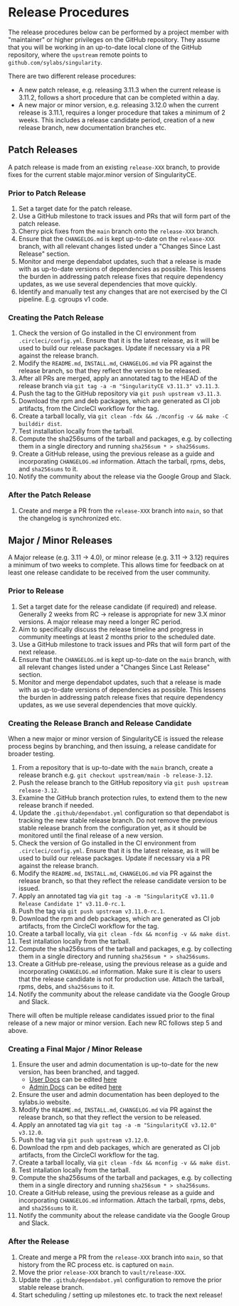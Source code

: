# Release Procedures

The release procedures below can be performed by a project member with
"maintainer" or higher privileges on the GitHub repository. They assume that you
will be working in an up-to-date local clone of the GitHub repository, where the
`upstream` remote points to `github.com/sylabs/singularity`.

There are two different release procedures:

* A new patch release, e.g. releasing 3.11.3 when the current release is 3.11.2,
  follows a short procedure that can be completed within a day.
* A new major or minor version, e.g. releasing 3.12.0 when the current release
  is 3.11.1, requires a longer procedure that takes a minimum of 2 weeks. This
  includes a release candidate period, creation of a new release branch, new
  documentation branches etc.

## Patch Releases

A patch release is made from an existing `release-XXX` branch, to provide fixes
for the current stable major.minor version of SingularityCE.

### Prior to Patch Release

1. Set a target date for the patch release.
1. Use a GitHub milestone to track issues and PRs that will form part of the
   patch release.
1. Cherry pick fixes from the `main` branch onto the `release-XXX` branch.
1. Ensure that the `CHANGELOG.md` is kept up-to-date on the `release-XXX`
   branch, with all relevant changes listed under a "Changes Since Last Release"
   section.
1. Monitor and merge dependabot updates, such that a release is made with as
   up-to-date versions of dependencies as possible. This lessens the burden in
   addressing patch release fixes that require dependency updates, as we use
   several dependencies that move quickly.
1. Identify and manually test any changes that are not exercised by the CI
   pipeline. E.g. cgroups v1 code.

### Creating the Patch Release

1. Check the version of Go installed in the CI environment from
   `.circleci/config.yml`. Ensure that it is the latest release, as it will be
   used to build our release packages. Update if necessary via a PR against the
   release branch.
1. Modify the `README.md`, `INSTALL.md`, `CHANGELOG.md` via PR against the
   release branch, so that they reflect the version to be released.
1. After all PRs are merged, apply an annotated tag to the HEAD of the release
   branch via `git tag -a -m "SingularityCE v3.11.3" v3.11.3`.
1. Push the tag to the GitHub repository via `git push upstream v3.11.3`.
1. Download the rpm and deb packages, which are generated as CI job artifacts,
   from the CircleCI workflow for the tag.
1. Create a tarball locally, via
   `git clean -fdx && ./mconfig -v && make -C builddir dist`.
1. Test installation locally from the tarball.
1. Compute the sha256sums of the tarball and packages, e.g. by collecting them
   in a single directory and running `sha256sum * > sha256sums`.
1. Create a GitHub release, using the previous release as a guide and
   incorporating `CHANGELOG.md` information. Attach the tarball, rpms, debs, and
   `sha256sums` to it.
1. Notify the community about the release via the Google Group and Slack.

### After the Patch Release

1. Create and merge a PR from the `release-XXX` branch into `main`, so that the
   changelog is synchronized etc.

## Major / Minor Releases

A Major release (e.g. 3.11 -> 4.0), or minor release (e.g. 3.11 -> 3.12)
requires a minimum of two weeks to complete. This allows time for feedback on at
least one release candidate to be received from the user community.

### Prior to Release

1. Set a target date for the release candidate (if required) and release.
   Generally 2 weeks from RC -> release is appropriate for new 3.X minor
   versions. A major release may need a longer RC period.
1. Aim to specifically discuss the release timeline and progress in community
   meetings at least 2 months prior to the scheduled date.
1. Use a GitHub milestone to track issues and PRs that will form part of the
   next release.
1. Ensure that the `CHANGELOG.md` is kept up-to-date on the `main` branch,
   with all relevant changes listed under a "Changes Since Last Release"
   section.
1. Monitor and merge dependabot updates, such that a release is made with as
   up-to-date versions of dependencies as possible. This lessens the burden in
   addressing patch release fixes that require dependency updates, as we use
   several dependencies that move quickly.

### Creating the Release Branch and Release Candidate

When a new major or minor version of SingularityCE is issued the release process
begins by branching, and then issuing, a release candidate for broader testing.

1. From a repository that is up-to-date with the `main` branch, create a release
   branch e.g. `git checkout upstream/main -b release-3.12`.
1. Push the release branch to the GitHub repository via `git push upstream
   release-3.12`.
1. Examine the GitHub branch protection rules, to extend them to the new release
   branch if needed.
1. Update the `.github/dependabot.yml` configuration so that dependabot is
   tracking the new stable release branch. Do not remove the previous stable
   release branch from the configuration yet, as it should be monitored until
   the final release of a new version.
1. Check the version of Go installed in the CI environment from
   `.circleci/config.yml`. Ensure that it is the latest release, as it will be
   used to build our release packages. Update if necessary via a PR against the
   release branch.
1. Modify the `README.md`, `INSTALL.md`, `CHANGELOG.md` via PR against the
   release branch, so that they reflect the release candidate version to be
   issued.
1. Apply an annotated tag via
   `git tag -a -m "SingularityCE v3.11.0 Release Candidate 1" v3.11.0-rc.1`.
1. Push the tag via `git push upstream v3.11.0-rc.1`.
1. Download the rpm and deb packages, which are generated as CI job artifacts,
   from the CircleCI workflow for the tag.
1. Create a tarball locally, via `git clean -fdx && mconfig -v && make dist`.
1. Test intallation locally from the tarball.
1. Compute the sha256sums of the tarball and packages, e.g. by collecting them
   in a single directory and running `sha256sum * > sha256sums`.
1. Create a GitHub pre-release, using the previous release as a guide and
   incorporating `CHANGELOG.md` information. Make sure it is clear to users that
   the release candidate is not for production use. Attach the tarball, rpms,
   debs, and `sha256sums` to it.
1. Notify the community about the release candidate via the Google Group and Slack.

There will often be multiple release candidates issued prior to the final
release of a new major or minor version. Each new RC follows step 5 and above.

### Creating a Final Major / Minor Release

1. Ensure the user and admin documentation is up-to-date for the new version,
   has been branched, and tagged.
   * [User Docs](https://www.sylabs.io/guides/latest/user-guide/) can be edited
     [here](https://github.com/sylabs/singularity-userdocs)
   * [Admin Docs](https://www.sylabs.io/guides/latest/admin-guide/) can be edited
     [here](https://github.com/sylabs/singularity-admindocs)
1. Ensure the user and admin documentation has been deployed to the sylabs.io
   website.
1. Modify the `README.md`, `INSTALL.md`, `CHANGELOG.md` via PR against the
   release branch, so that they reflect the version to be released.
1. Apply an annotated tag via `git tag -a -m "SingularityCE v3.12.0" v3.12.0`.
1. Push the tag via `git push upstream v3.12.0`.
1. Download the rpm and deb packages, which are generated as CI job artifacts,
   from the CircleCI workflow for the tag.
1. Create a tarball locally, via `git clean -fdx && mconfig -v && make dist`.
1. Test intallation locally from the tarball.
1. Compute the sha256sums of the tarball and packages, e.g. by collecting them
   in a single directory and running `sha256sum * > sha256sums`.
1. Create a GitHub release, using the previous release as a guide and
   incorporating `CHANGELOG.md` information. Attach the tarball, rpms, debs, and
   `sha256sums` to it.
1. Notify the community about the release candidate via the Google Group and Slack.

### After the Release

1. Create and merge a PR from the `release-XXX` branch into `main`, so that
   history from the RC process etc. is captured on `main`.
1. Move the prior `release-XXX` branch to `vault/release-XXX`.
1. Update the `.github/dependabot.yml` configuration to remove the prior stable
   release branch.
1. Start scheduling / setting up milestones etc. to track the next release!
